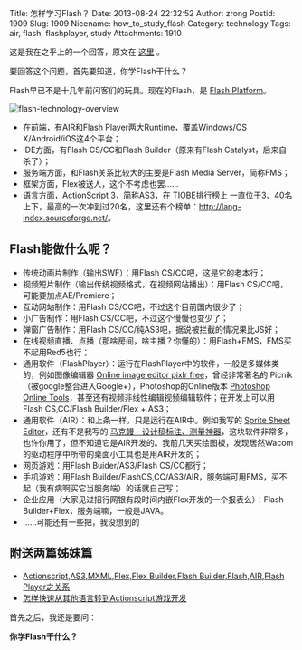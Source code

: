 Title: 怎样学习Flash？
Date: 2013-08-24 22:32:52
Author: zrong
Postid: 1909
Slug: 1909
Nicename: how_to_study_flash
Category: technology
Tags: air, flash, flashplayer, study
Attachments: 1910

这是我在之乎上的一个回答，原文在 [这里](http://www.zhihu.com/question/20626225/answer/18537470) 。

要回答这个问题，首先要知道，你学Flash干什么？

Flash早已不是十几年前闪客们的玩具。现在的Flash，是 [Flash Platform](http://www.adobe.com/devnet/flashplatform.html)。<!--more-->

![flash-technology-overview](/wp-content/uploads/2013/08/flash-technology-overview.jpg)

-   在前端，有AIR和Flash Player两大Runtime，覆盖Windows/OS X/Android/iOS这4个平台；
-   IDE方面，有Flash CS/CC和Flash Builder（原来有Flash Catalyst，后来自杀了）；
-   服务端方面，和Flash关系比较大的主要是Flash Media Server，简称FMS；
-   框架方面，Flex被送人，这个不考虑也罢……
-   语言方面，ActionScript 3，简称AS3，在 [TIOBE排行榜上](http://www.tiobe.com/index.php/content/paperinfo/tpci/index.html) 一直位于3、40名上下，最高的一次冲到过20名，这里还有个榜单：<http://lang-index.sourceforge.net/>。

Flash能做什么呢？
-----------------

-   传统动画片制作（输出SWF）：用Flash CS/CC吧，这是它的老本行；
-   视频短片制作（输出传统视频格式，在视频网站播出）：用Flash
    CS/CC吧，可能要加点AE/Premiere；
-   互动网站制作：用Flash CS/CC吧，不过这个目前国内很少了；
-   小广告制作：用Flash CS/CC吧，不过这个慢慢也变少了；
-   弹窗广告制作：用Flash CS/CC/纯AS3吧，据说被拦截的情况果比JS好；
-   在线视频直播、点播（那啥房间，啥主播？你懂的）：用Flash+FMS，FMS买不起用Red5也行；
-   通用软件（FlashPlayer）：运行在FlashPlayer中的软件，一般是多媒体类的，例如图像编辑器 [Online image editor pixlr free](http://pixlr.com/express/)，曾经非常著名的 Picnik（被google整合进入Google+），Photoshop的Online版本 [Photoshop Online Tools](http://www.photoshop.com/tools)，甚至还有视频非线性编辑视频编辑软件；在开发上可以用Flash CS,CC/Flash Builder/Flex + AS3；
-   通用软件（AIR）：和上条一样，只是运行在AIR中。例如我写的 [Sprite Sheet Editor](http://zengrong.net/sprite_sheet_editor)，还有不是我写的 [马克鳗 - 设计稿标注、测量神器](http://www.getmarkman.com/)，这块软件非常多，也许你用了，但不知道它是AIR开发的。我前几天买绘图板，发现居然Wacom的驱动程序中所带的桌面小工具也是用AIR开发的；
-   网页游戏：用Flash Buider/AS3/Flash CS/CC都行；
-   手机游戏：用Flash Builder/FlashCS,CC/AS3/AIR，服务端可用FMS，买不起（我有病啊买它当服务端）的话就自己写；
-   企业应用（大家见过招行网银有段时间内嵌Flex开发的一个报表么）：Flash Builder+Flex，服务端嘛，一般是JAVA。
-   ……可能还有一些把，我没想到的

附送两篇姊妹篇
--------------

-   [Actionscript,AS3,MXML,Flex,Flex Builder,Flash Builder,Flash,AIR,Flash Player之关系](http://zengrong.net/post/1295.htm)
-   [怎样快速从其他语言转到Actionscript游戏开发](http://zengrong.net/post/1471.htm)

首先之后，我还是要问：

**你学Flash干什么？**
